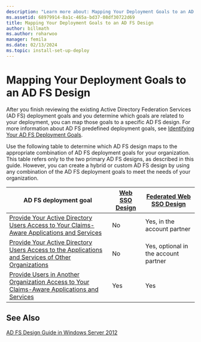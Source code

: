 ```yaml
---
description: "Learn more about: Mapping Your Deployment Goals to an AD FS Design"
ms.assetid: 68979914-8a1c-465a-bd37-08df30722d69
title: Mapping Your Deployment Goals to an AD FS Design
author: billmath
ms.author: roharwoo
manager: femila
ms.date: 02/13/2024
ms.topic: install-set-up-deploy
---
```


# Mapping Your Deployment Goals to an AD FS Design


After you finish reviewing the existing Active Directory Federation Services \(AD FS\) deployment goals and you determine which goals are related to your deployment, you can map those goals to a specific AD FS design. For more information about AD FS predefined deployment goals, see [Identifying Your AD FS Deployment Goals](Identifying-Your-AD-FS-Deployment-Goals.md).

Use the following table to determine which AD FS design maps to the appropriate combination of AD FS deployment goals for your organization. This table refers only to the two primary AD FS designs, as described in this guide. However, you can create a hybrid or custom AD FS design by using any combination of the AD FS deployment goals to meet the needs of your organization.

|AD FS deployment goal|[Web SSO Design](Web-SSO-Design.md)|[Federated Web SSO Design](Federated-Web-SSO-Design.md)|
|---------------------------------------------------------------------------|----------------------------------------------------------------------------------|--------------------------------------------------------------------------------------------|
|[Provide Your Active Directory Users Access to Your Claims-Aware Applications and Services](Provide-Your-Active-Directory-Users-Access-to-Your-Claims-Aware-Applications-and-Services.md)|No|Yes, in the account partner|
|[Provide Your Active Directory Users Access to the Applications and Services of Other Organizations](Provide-Your-Active-Directory-Users-Access-to-the-Applications-and-Services-of-Other-Organizations.md)|No|Yes, optional in the account partner|
|[Provide Users in Another Organization Access to Your Claims-Aware Applications and Services](Provide-Users-in-Another-Organization-Access-to-Your-Claims-Aware-Applications-and-Services.md)|Yes|Yes|

## See Also
[AD FS Design Guide in Windows Server 2012](AD-FS-Design-Guide-in-Windows-Server-2012.md)


